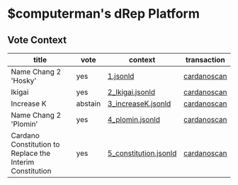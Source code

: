 
# $computerman's dRep Platform

## Vote Context

| title                 | vote      | context                                                                          | transaction                                                                                                                   |
| -----                 | ----      | -------                                                                          | -----------                                                                                                                   |
| Name Chang 2 'Hosky'  | yes       | [1.jsonld](https://github.com/willpiam/drep/blob/master/vote_context/1.jsonld)               | [cardanoscan](https://cardanoscan.io/transaction/a3e6d4ef0570bf6db0e4d926b1583b920fae55e16f467adb4faba4da9530238f?tab=votes)  |
| Ikigai                | yes       | [2_Ikigai.jsonld](https://github.com/willpiam/drep/blob/master/vote_context/2_Ikigai.jsonld)        | [cardanoscan](https://cardanoscan.io/transaction/897b19c9c0d28adc75d560ac874f819c0c8b4bd050961b7b2c9f973ecf6b488b?tab=votes)  |
| Increase K            | abstain   | [3_increaseK.jsonld](https://github.com/willpiam/drep/blob/master/vote_context/3_increaseK.jsonld)     | [cardanoscan](https://cardanoscan.io/transaction/8b9903e6a22933b6d987f1016e9613da85693e314df8ea8d28f3f761b75a407f?tab=votes)  |
| Name Chang 2 'Plomin' | yes       | [4_plomin.jsonld](https://github.com/willpiam/drep/blob/master/vote_context/4_plomin.jsonld)     | [cardanoscan](https://cardanoscan.io/transaction/e8fa84db4ee42927c33a3aa3bec2bd4680aa1ffdd1da526151d50a24a53d4b0d?tab=votes)  |
| Cardano Constitution to Replace the Interim Constitution | yes | [5_constitution.jsonld](https://github.com/willpiam/drep/blob/master/vote_context/5_constitution.jsonld) | [cardanoscan](https://cardanoscan.io/transaction/c6c6a876dbb701c7d955def074b3f4987fa1893d6803b568c8da16582c2bf6bf?tab=votes) |
